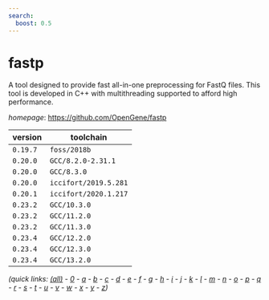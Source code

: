 ```yaml
---
search:
  boost: 0.5
---
```

# fastp

A tool designed to provide fast all-in-one preprocessing for FastQ files.   This tool is developed in C++ with multithreading supported to afford high performance.

*homepage*: <https://github.com/OpenGene/fastp>

version | toolchain
--------|----------
``0.19.7`` | ``foss/2018b``
``0.20.0`` | ``GCC/8.2.0-2.31.1``
``0.20.0`` | ``GCC/8.3.0``
``0.20.0`` | ``iccifort/2019.5.281``
``0.20.1`` | ``iccifort/2020.1.217``
``0.23.2`` | ``GCC/10.3.0``
``0.23.2`` | ``GCC/11.2.0``
``0.23.2`` | ``GCC/11.3.0``
``0.23.4`` | ``GCC/12.2.0``
``0.23.4`` | ``GCC/12.3.0``
``0.23.4`` | ``GCC/13.2.0``


*(quick links: [(all)](../index.md) - [0](../0/index.md) - [a](../a/index.md) - [b](../b/index.md) - [c](../c/index.md) - [d](../d/index.md) - [e](../e/index.md) - [f](../f/index.md) - [g](../g/index.md) - [h](../h/index.md) - [i](../i/index.md) - [j](../j/index.md) - [k](../k/index.md) - [l](../l/index.md) - [m](../m/index.md) - [n](../n/index.md) - [o](../o/index.md) - [p](../p/index.md) - [q](../q/index.md) - [r](../r/index.md) - [s](../s/index.md) - [t](../t/index.md) - [u](../u/index.md) - [v](../v/index.md) - [w](../w/index.md) - [x](../x/index.md) - [y](../y/index.md) - [z](../z/index.md))*

